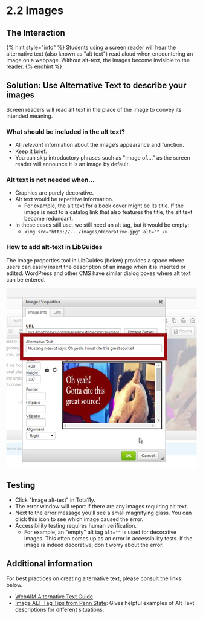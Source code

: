 # 2.2 Images

## The Interaction

{% hint style="info" %}
Students using a screen reader will hear the alternative text \(also known as "alt text"\) read aloud when encountering an image on a webpage. Without alt-text, the images become invisible to the reader.
{% endhint %}

## Solution: Use Alternative Text to describe your images

Screen readers will read alt text in the place of the image to convey its intended meaning. 

### What should be included in the alt text?

* All _relevant_ information about the image’s appearance and function.
* Keep it brief.
* You can skip introductory phrases such as "image of...." as the screen reader will announce it is an image by default.

### Alt text is not needed when...

* Graphics are purely decorative.
* Alt text would be repetitive information.
  * For example, the alt text for a book cover might be its title. If the image is next to a catalog link that also features the title, the alt text become redundant.
* In these cases still use, we still need an alt tag, but it would be empty: 
  * `<img src="http://.../images/decorative.jpg" alt="" />`

### How to add alt-text in LibGuides

The image properties tool in LibGuides \(below\) provides a space where users can easily insert the description of an image when it is inserted or edited. WordPress and other CMS have similar dialog boxes where alt text can be entered.

![In LibGuides, entering alternative text is easy as you insert or edit your image.](../.gitbook/assets/alt-statement.jpg)

## Testing

* Click "Image alt-text" in Tota11y.
* The error window will report if there are any images requiring alt text.
* Next to the error message you'll see a small magnifying glass. You can click this icon to see which image caused the error.
* Accessibility testing requires human verification. 
  * For example, an "empty" alt tag `alt=""` is used for decorative images. This often comes up as an error in accessibility tests. If the image is indeed decorative, don't worry about the error.

## Additional information

For best practices on creating alternative text, please consult the links below.

* [WebAIM Alternative Text Guide](http://webaim.org/techniques/alttext/)
* [Image ALT Tag Tips from Penn State](http://accessibility.psu.edu/images): Gives helpful examples of Alt Text descriptions for different situations.

